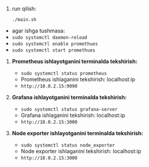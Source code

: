 1. run qilish:
    ```
    ./main.sh
    ```
- agar ishga tushmasa:
- `sudo systemctl daemon-reload`
- `sudo systemctl enable promethues`
- `sudo systemctl start promethues`

1. **Prometheus ishlayotganini terminalda tekshirish:**
    - `sudo systemctl status prometheus`
    - Prometheus ishlaganini tekshirish: localhost:ip
    - `http://10.0.2.15:9090`

2. **Grafana ishlayotganini terminalda tekshirish:**
    - `sudo systemctl status grafana-server`
    - Grafana ishlaganini tekshirish: localhost:ip
    - `http://10.0.2.15:3000`

3. **Node exporter ishlayotganini terminalda tekshirish:**
    - `sudo systemctl status node_exporter`
    - Node exporter ishlaganini tekshirish: localhost:ip
    - `http://10.0.2.15:3000`

